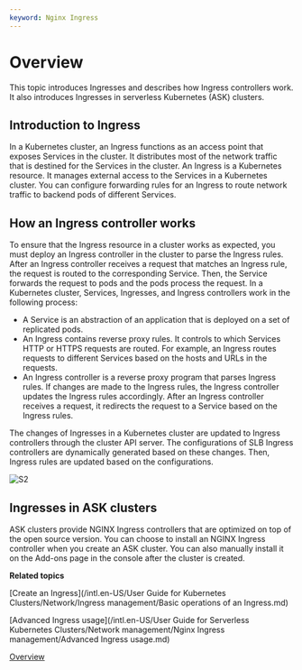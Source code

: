 ```yaml
---
keyword: Nginx Ingress
---
```


# Overview

This topic introduces Ingresses and describes how Ingress controllers work. It also introduces Ingresses in serverless Kubernetes \(ASK\) clusters.

## Introduction to Ingress

In a Kubernetes cluster, an Ingress functions as an access point that exposes Services in the cluster. It distributes most of the network traffic that is destined for the Services in the cluster. An Ingress is a Kubernetes resource. It manages external access to the Services in a Kubernetes cluster. You can configure forwarding rules for an Ingress to route network traffic to backend pods of different Services.

## How an Ingress controller works

To ensure that the Ingress resource in a cluster works as expected, you must deploy an Ingress controller in the cluster to parse the Ingress rules. After an Ingress controller receives a request that matches an Ingress rule, the request is routed to the corresponding Service. Then, the Service forwards the request to pods and the pods process the request. In a Kubernetes cluster, Services, Ingresses, and Ingress controllers work in the following process:

-   A Service is an abstraction of an application that is deployed on a set of replicated pods.
-   An Ingress contains reverse proxy rules. It controls to which Services HTTP or HTTPS requests are routed. For example, an Ingress routes requests to different Services based on the hosts and URLs in the requests.
-   An Ingress controller is a reverse proxy program that parses Ingress rules. If changes are made to the Ingress rules, the Ingress controller updates the Ingress rules accordingly. After an Ingress controller receives a request, it redirects the request to a Service based on the Ingress rules.

The changes of Ingresses in a Kubernetes cluster are updated to Ingress controllers through the cluster API server. The configurations of SLB Ingress controllers are dynamically generated based on these changes. Then, Ingress rules are updated based on the configurations.

![S2](https://static-aliyun-doc.oss-accelerate.aliyuncs.com/assets/img/en-US/5673888161/p241496.png)

## Ingresses in ASK clusters

ASK clusters provide NGINX Ingress controllers that are optimized on top of the open source version. You can choose to install an NGINX Ingress controller when you create an ASK cluster. You can also manually install it on the Add-ons page in the console after the cluster is created.

**Related topics**  


[Create an Ingress](/intl.en-US/User Guide for Kubernetes Clusters/Network/Ingress management/Basic operations of an Ingress.md)

[Advanced Ingress usage](/intl.en-US/User Guide for Serverless Kubernetes Clusters/Network management/Nginx Ingress management/Advanced Ingress usage.md)

[Overview]()

